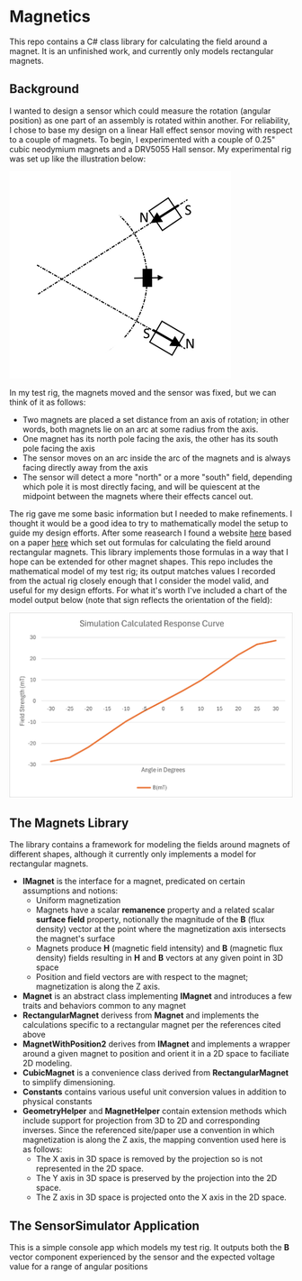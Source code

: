 # Magnetics
This repo contains a C# class library for calculating the field around a magnet. It is an unfinished work, and currently only models rectangular magnets.

## Background
I wanted to design a sensor which could measure the rotation (angular position) as one part of an assembly is rotated within another. 
For reliability, I chose to base my design on a linear Hall effect sensor moving with respect to a couple of magnets. To begin, I experimented with a couple of 0.25" cubic neodymium magnets and a DRV5055 Hall sensor.
My experimental rig was set up like the illustration below:

![Sensor setup](/Magnetics/SensorSimulator/SensorSetup.png)

In my test rig, the magnets moved and the sensor was fixed, but we can think of it as follows:

* Two magnets are placed a set distance from an axis of rotation; in other words, both magnets lie on an arc at some radius from the axis.
* One magnet has its north pole facing the axis, the other has its south pole facing the axis
* The sensor moves on an arc inside the arc of the magnets and is always facing directly away from the axis
* The sensor will detect a more "north" or a more "south" field, depending which pole it is most directly facing, and will be quiescent at the midpoint between the magnets where their effects cancel out.

The rig gave me some basic information but I needed to make refinements. 
I thought it would be a good idea to try to mathematically model the setup to guide my design efforts.
After some reasearch I found a website [here](https://www.e-magnetica.pl/doku.php/calculator/field_of_cuboid_magnet_or_rectangular_solenoid) based on a paper [here](https://doi.org/10.1063/5.0010982) 
which set out formulas for calculating the field around rectangular magnets. This library implements those formulas in a way that I hope can be extended for other magnet shapes.
This repo includes the mathematical model of my test rig; its output matches values I recorded from the actual rig closely enough that I consider the model valid, and useful for my design efforts.
For what it's worth I've included a chart of the model output below (note that sign reflects the orientation of the field):

![SensorModelOutput](/Magnetics/SensorSimulator/Response.png)

## The Magnets Library

The library contains a framework for modeling the fields around magnets of different shapes, although it currently only implements a model for rectangular magnets.
* **IMagnet** is the interface for a magnet, predicated on certain assumptions and notions:
  * Uniform magnetization
  * Magnets have a scalar **remanence** property and a related scalar **surface field** property, notionally the magnitude of the **B** (flux density) vector at the point where the magnetization axis intersects the magnet's surface
  * Magnets produce **H** (magnetic field intensity) and **B** (magnetic flux density) fields resulting in **H** and **B** vectors at any given point in 3D space
  * Position and field vectors are with respect to the magnet; magnetization is along the Z axis.
* **Magnet** is an abstract class implementing **IMagnet** and introduces a few traits and behaviors common to any magnet
* **RectangularMagnet** derivess from **Magnet** and implements the calculations specific to a rectangular magnet per the references cited above
* **MagnetWithPosition2** derives from **IMagnet** and implements a wrapper around a given magnet to position and orient it in a 2D space to faciliate 2D modeling.
* **CubicMagnet** is a convenience class derived from **RectangularMagnet** to simplify dimensioning.
* **Constants** contains various useful unit conversion values in addition to physical constants
* **GeometryHelper** and **MagnetHelper** contain extension methods which include support for projection from 3D to 2D and corresponding inverses.
Since the referenced site/paper use a convention in which magnetization is along the Z axis,
the mapping convention used here is as follows:
  * The X axis in 3D space is removed by the projection so is not represented in the 2D space.
  * The Y axis in 3D space is preserved by the projection into the 2D space.
  * The Z axis in 3D space is projected onto the X axis in the 2D space.
  
## The SensorSimulator Application

This is a simple console app which models my test rig. It outputs both the **B** vector component experienced by the sensor and the expected voltage value for a range of angular positions
